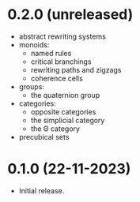 0.2.0 (unreleased)
=====

- abstract rewriting systems
- monoids:
  - named rules
  - critical branchings
  - rewriting paths and zigzags
  - coherence cells
- groups:
  - the quaternion group
- categories:
  - opposite categories
  - the simplicial category
  - the Θ category
- precubical sets

0.1.0 (22-11-2023)
=====

- Initial release.
